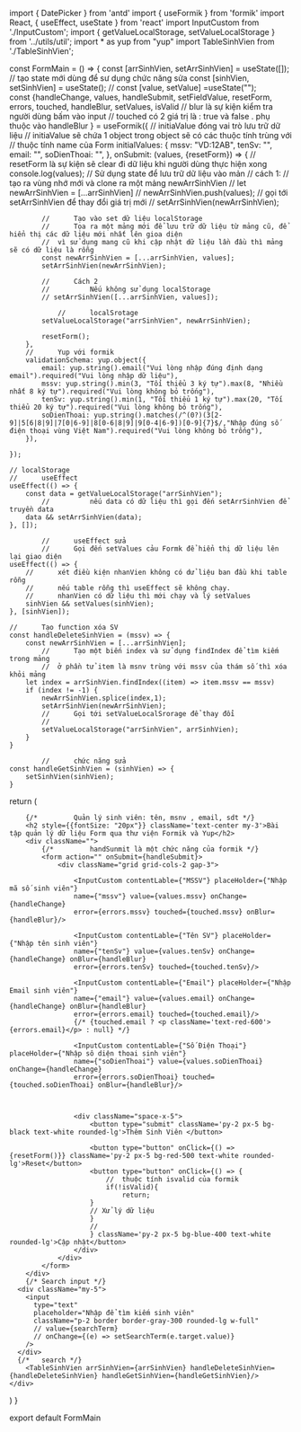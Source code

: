 import { DatePicker } from 'antd'
import { useFormik } from 'formik'
import React, { useEffect, useState } from 'react'
import InputCustom from './InputCustom';
import { getValueLocalStorage, setValueLocalStorage } from '../utils/util';
import \* as yup from "yup"
import TableSinhVien from './TableSinhVien';

const FormMain = () => {
const [arrSinhVien, setArrSinhVien] = useState([]);
// tạo state mới dùng để sư dụng chức năng sửa
const [sinhVien, setSinhVien] = useState();
// const [value, setValue] =useState("");  
 const {handleChange, values, handleSubmit, setFieldValue, resetForm,
errors, touched, handleBlur, setValues, isValid
// blur là sự kiện kiểm tra người dùng bấm vào input
// touched có 2 giá trị là : true và false . phụ thuộc vào handleBlur
} = useFormik({
// initiaValue đóng vai trò lưu trữ dữ liệu
// initiaValue sẽ chứa 1 object trong object sẽ có các thuộc tính trùng với
// thuộc tính name của Form
initialValues: {
mssv: "VD:12AB",
tenSv: "",
email: "",
soDienThoai: "",
},
onSubmit: (values, {resetForm}) => {
// resetForm là sự kiện sẽ clear đi dữ liệu khi người dùng thực hiện xong
console.log(values);
// Sử dụng state để lưu trữ dữ liệu vào mản
// cách 1:
// tạo ra vùng nhớ mới và clone ra một mảng newArrSinhVien
// let newArrSinhVien = [...arrSinhVien]
// newArrSinhVien.push(values);
// gọi tới setArrSinhVien để thay đổi giá trị mới
// setArrSinhVien(newArrSinhVien);

            //      Tạo vào set dữ liệu localStorage
            //      Tọa ra một mảng mới để lưu trữ dữ liệu từ mảng cũ, để hiển thị các dữ liệu mới nhất lên gioa diện
            //  vì sử dụng mang cũ khi cập nhật dữ liệu lần đầu thì mảng sẽ có dữ liệu là rỗng
            const newArrSinhVien = [...arrSinhVien, values];
            setArrSinhVien(newArrSinhVien);

            //      Cách 2
            //          Nếu không sử dụng localStorage
            // setArrSinhVien([...arrSinhVien, values]);

                //      localSrotage
            setValueLocalStorage("arrSinhVien", newArrSinhVien);

            resetForm();
        },
        //      Yup với formik
        validationSchema: yup.object({
            email: yup.string().email("Vui lòng nhập đúng định dạng email").required("Vui lòng nhập dữ liệu"),
            mssv: yup.string().min(3, "Tối thiểu 3 ký tự").max(8, "Nhiều nhất 8 ký tự").required("Vui lòng không bỏ trống"),
            tenSv: yup.string().min(1, "Tối thiểu 1 ký tự").max(20, "Tối thiểu 20 ký tự").required("Vui lòng không bỏ trống"),
            soDienThoai: yup.string().matches(/^(0?)(3[2-9]|5[6|8|9]|7[0|6-9]|8[0-6|8|9]|9[0-4|6-9])[0-9]{7}$/,"Nhập đúng số điện thoại vùng Việt Nam").required("Vui lòng không bỏ trống"),
        }),

    });

    // localStorage
    //      useEffect
    useEffect(() => {
        const data = getValueLocalStorage("arrSinhVien");
            //          nếu data có dữ liệu thì gọi đến setArrSinhVien để truyền data
        data && setArrSinhVien(data);
    }, []);

            //      useEffect sửa
            //      Gọi đến setValues cảu Formk để hiển thị dữ liệu lên lại giao diện
    useEffect(() => {
        //      xét điều kiện nhanVien không có dử liệu ban đầu khi table rỗng
        //      nếu table rỗng thì useEffect sẽ không chạy.
        //      nhanVien có dữ liệu thì mới chạy và lý setValues
        sinhVien && setValues(sinhVien);
    }, [sinhVien]);

    //      Tạo function xóa SV
    const handleDeleteSinhVien = (mssv) => {
        const newArrSinhVien = [...arrSinhVien];
            //      Tạo một biến index và sử dụng findIndex để tìm kiếm trong mảng
            //  ở phần tử item là msnv trùng với mssv của thám số thì xóa khỏi mảng
        let index = arrSinhVien.findIndex((item) => item.mssv == mssv)
        if (index != -1) {
            newArrSinhVien.splice(index,1);
            setArrSinhVien(newArrSinhVien);
            //      Gọi tới setValueLocalSrorage để thay đổi
            //
            setValueLocalStorage("arrSinhVien", arrSinhVien);
        }
    }

            //      chức năng sửa
    const handleGetSinhVien = (sinhVien) => {
        setSinhVien(sinhVien);
    }

return (
<div className='container mx-auto px-8'>

        {/*         Quản lý sinh viên: tên, msnv , email, sdt */}
        <h2 style={{fontSize: "20px"}} className='text-center my-3'>Bài tập quản lý dữ liệu Form qua thư viện Formik và Yup</h2>
        <div className="">
            {/*         handSunmit là một chức năng của formik */}
            <form action="" onSubmit={handleSubmit}>
                <div className="grid grid-cols-2 gap-3">

                    <InputCustom contentLable={"MSSV"} placeHolder={"Nhập mã số sinh viên"}
                    name={"mssv"} value={values.mssv} onChange={handleChange}
                    error={errors.mssv} touched={touched.mssv} onBlur={handleBlur}/>

                    <InputCustom contentLable={"Tên SV"} placeHolder={"Nhập tên sinh viên"}
                    name={"tenSv"} value={values.tenSv} onChange={handleChange} onBlur={handleBlur}
                    error={errors.tenSv} touched={touched.tenSv}/>

                    <InputCustom contentLable={"Email"} placeHolder={"Nhập Email sinh viên"}
                    name={"email"} value={values.email} onChange={handleChange} onBlur={handleBlur}
                    error={errors.email} touched={touched.email}/>
                    {/* {touched.email ? <p className='text-red-600'>{errors.email}</p> : null} */}

                    <InputCustom contentLable={"Số Điện Thoại"} placeHolder={"Nhập sô diện thoai sinh viên"}
                    name={"soDienThoai"} value={values.soDienThoai} onChange={handleChange}
                    error={errors.soDienThoai} touched={touched.soDienThoai} onBlur={handleBlur}/>



                    <div className="space-x-5">
                        <button type="submit" className='py-2 px-5 bg-black text-white rounded-lg'>Thêm Sinh Viên </button>

                        <button type="button" onClick={() => {resetForm()}} className='py-2 px-5 bg-red-500 text-white rounded-lg'>Reset</button>
                        <button type="button" onClick={() => {
                            //  thuộc tính isvalid của formik
                            if(!isValid){
                                return;
                        }
                        // Xử lý dữ liệu
                        }
                        //
                        } className='py-2 px-5 bg-blue-400 text-white rounded-lg'>Cập nhật</button>
                    </div>
                </div>
            </form>
        </div>
        {/* Search input */}
      <div className="my-5">
        <input
          type="text"
          placeholder="Nhập để tìm kiếm sinh viên"
          className="p-2 border border-gray-300 rounded-lg w-full"
          // value={searchTerm}
          // onChange={(e) => setSearchTerm(e.target.value)}
        />
      </div>
      {/*   search */}
        <TableSinhVien arrSinhVien={arrSinhVien} handleDeleteSinhVien={handleDeleteSinhVien} handleGetSinhVien={handleGetSinhVien}/>
    </div>

)
}

export default FormMain
